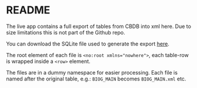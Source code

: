 # README

The live app contains  a full export of tables from CBDB into xml here. 
Due to size limitations this is not part of the Github repo. 

You can download the SQLite file used to generate the export [here](https://hu-my.sharepoint.com/personal/hongsuwang_fas_harvard_edu/_layouts/15/guestaccess.aspx?guestaccesstoken=3E8k6iahdJx2Ew6k%2BAeKHDuP4DSSFzbpy02BbfjXhKs%3D&docid=09fda1531e3214410a18eb2aece0b003f).

The root element of each file is ```<no:root xmlns="nowhere">```, each table-row is wrapped inside a ```<row>``` element. 

The files are in a dummy namespace for easier processing.
Each file is named after the original table, e.g.:
```BIOG_MAIN``` becomes ```BIOG_MAIN.xml``` etc. 
